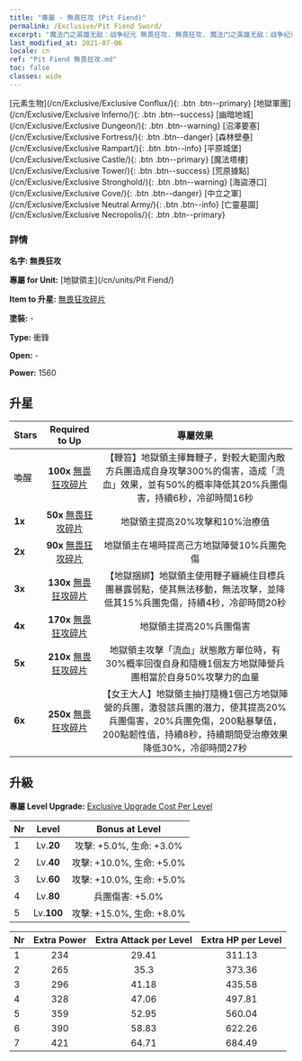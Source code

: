 ```yaml
---
title: "專屬 - 無畏狂攻 (Pit Fiend)"
permalink: /Exclusive/Pit Fiend Sword/
excerpt: "魔法门之英雄无敌：战争纪元 無畏狂攻. 無畏狂攻. 魔法门之英雄无敌：战争纪元 專屬 無畏狂攻. 地獄領主 專屬."
last_modified_at: 2021-07-06
locale: cn
ref: "Pit Fiend 無畏狂攻.md"
toc: false
classes: wide
---
```

 [元素生物](/cn/Exclusive/Exclusive Conflux/){: .btn .btn--primary} [地獄軍團](/cn/Exclusive/Exclusive Inferno/){: .btn .btn--success} [幽暗地城](/cn/Exclusive/Exclusive Dungeon/){: .btn .btn--warning} [沼澤要塞](/cn/Exclusive/Exclusive Fortress/){: .btn .btn--danger} [森林壁壘](/cn/Exclusive/Exclusive Rampart/){: .btn .btn--info} [平原城堡](/cn/Exclusive/Exclusive Castle/){: .btn .btn--primary} [魔法塔樓](/cn/Exclusive/Exclusive Tower/){: .btn .btn--success} [荒原據點](/cn/Exclusive/Exclusive Stronghold/){: .btn .btn--warning} [海盜港口](/cn/Exclusive/Exclusive Cove/){: .btn .btn--danger} [中立之軍](/cn/Exclusive/Exclusive Neutral Army/){: .btn .btn--info} [亡靈墓園](/cn/Exclusive/Exclusive Necropolis/){: .btn .btn--primary} 

### 詳情
 **名字: 無畏狂攻** 

 **專屬 for Unit:** [地獄領主](/cn/units/Pit Fiend/) 

 **Item to 升星:** [無畏狂攻碎片](/cn/Items/con_912/)

 **塗裝:** -

 **Type:** 衝鋒

 **Open:** -

 **Power:** 1560

## 升星

  |     Stars    |  Required to Up | 專屬效果 |
  |:-------------|:---------------:|:---------------:|
  |  喚醒  | **100x** [無畏狂攻碎片](/cn/Items/con_912/) | 【鞭笞】地獄領主揮舞鞭子，對較大範圍內敵方兵團造成自身攻擊300%的傷害，造成「流血」效果，並有50%的概率降低其20%兵團傷害，持續6秒，冷卻時間16秒 |
  | **1x** <i class="fas fa-star"/> | **50x** [無畏狂攻碎片](/cn/Items/con_912/) | 地獄領主提高20%攻擊和10%治療值 |
  | **2x** <i class="fas fa-star"/> | **90x** [無畏狂攻碎片](/cn/Items/con_912/) | 地獄領主在場時提高己方地獄陣營10%兵團免傷 |
  | **3x** <i class="fas fa-star"/> | **130x** [無畏狂攻碎片](/cn/Items/con_912/) | 【地獄捆綁】地獄領主使用鞭子纏繞住目標兵團暴露弱點，使其無法移動，無法攻擊，並降低其15%兵團免傷，持續4秒，冷卻時間20秒 |
  | **4x** <i class="fas fa-star"/> | **170x** [無畏狂攻碎片](/cn/Items/con_912/) | 地獄領主提高20%兵團傷害 |
  | **5x** <i class="fas fa-star"/> | **210x** [無畏狂攻碎片](/cn/Items/con_912/) | 地獄領主攻擊「流血」狀態敵方單位時，有30%概率回復自身和隨機1個友方地獄陣營兵團相當於自身50%攻擊力的血量 |
  | **6x** <i class="fas fa-star"/> | **250x** [無畏狂攻碎片](/cn/Items/con_912/) | 【女王大人】地獄領主抽打隨機1個己方地獄陣營的兵團，激發該兵團的潛力，使其提高20%兵團傷害，20%兵團免傷，200點暴擊值，200點韌性值，持續8秒，持續期間受治療效果降低30%，冷卻時間27秒 |


## 升級
 **專屬 Level Upgrade:** [Exclusive Upgrade Cost Per Level](/Exclusive/ExclusiveUpgradeCostPerLevel/)

  |  Nr  |   Level  | Bonus at Level |
  |:-----|:--------:|:--------------:|
  | 1 | Lv.**20** | 攻擊: +5.0%, 生命: +3.0% |
  | 2 | Lv.**40** | 攻擊: +10.0%, 生命: +5.0% |
  | 3 | Lv.**60** | 攻擊: +10.0%, 生命: +5.0% |
  | 4 | Lv.**80** | 兵團傷害: +5.0% |
  | 5 | Lv.**100** | 攻擊: +15.0%, 生命: +8.0% |


  |  Nr  |  Extra Power | Extra Attack per Level | Extra HP per Level |
  |:-----|:--------:|:--------:|:--------:|
  | 1 | 234 | 29.41 | 311.13 |
  | 2 | 265 | 35.3 | 373.36 |
  | 3 | 296 | 41.18 | 435.58 |
  | 4 | 328 | 47.06 | 497.81 |
  | 5 | 359 | 52.95 | 560.04 |
  | 6 | 390 | 58.83 | 622.26 |
  | 7 | 421 | 64.71 | 684.49 |


